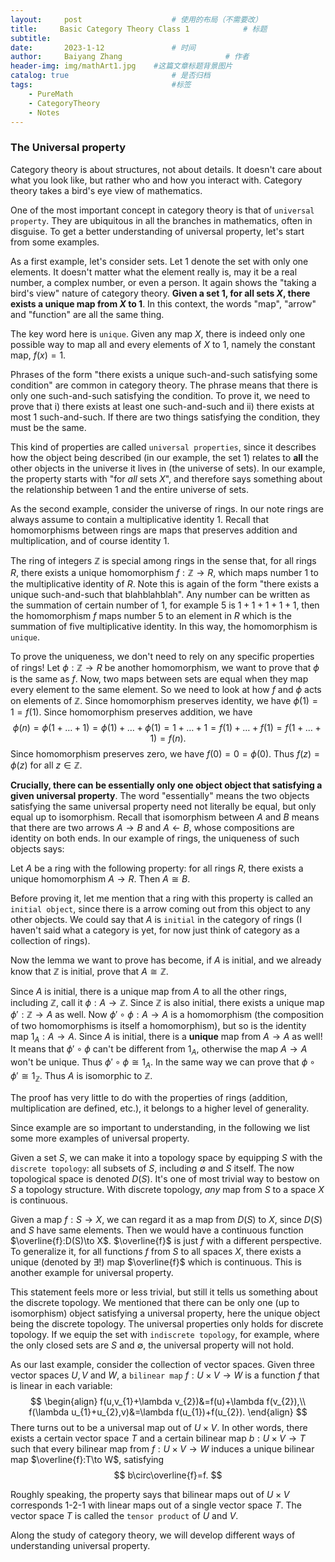 ```yaml
---
layout:     post   				    # 使用的布局（不需要改）
title:     Basic Category Theory Class 1			# 标题 
subtitle:   
date:       2023-1-12 				# 时间
author:     Baiyang Zhang 						# 作者
header-img: img/mathArt1.jpg 	#这篇文章标题背景图片
catalog: true 						# 是否归档
tags:								#标签
    - PureMath
    - CategoryTheory
    - Notes
---
```


### The Universal property

Category theory is about structures, not about details. It doesn't care about what you look like, but rather who and how you interact with. Category theory takes a bird's eye view of mathematics. 

One of the most important concept in category theory is that of `universal property`. They are ubiquitous in all the branches in mathematics, often in disguise. To get a better understanding of universal property, let's start from some examples.

As a first example, let's consider sets. Let $1$ denote the set with only one elements. It doesn't matter what the element really is, may it be a real number, a complex number, or even a person. It again shows the "taking a bird's view" nature of category theory. **Given a set $1$, for all sets $X$, there exists a unique map from $X$ to $1$**. In this context, the words "map", "arrow" and "function" are all the same thing.

The key word here is `unique`. Given any map $X$, there is indeed only one possible way to map all and every elements of $X$ to $1$, namely the constant map, $f(x)=1$. 

Phrases of the form "there exists a unique such-and-such satisfying some condition" are common in category theory. The phrase means that there is only one such-and-such satisfying the condition. To prove it, we need to prove that i) there exists at least one such-and-such and ii) there exists at most 1 such-and-such. If there are two things satisfying the condition, they must be the same.

This kind of properties are called `universal properties`, since it describes how the object being described (in our example, the set $1$) relates to **all** the other objects in the universe it lives in (the universe of sets). In our example, the property starts with "for *all* sets $X$", and therefore says something about the relationship between $1$ and the entire universe of sets.

As the second example, consider the universe of rings. In our note rings are always assume to contain a multiplicative identity $1$. Recall that homomorphisms between rings are maps that preserves addition and multiplication, and of course identity $1$. 

The ring of integers $\mathbb{Z}$ is special among rings in the sense that, for all rings $R$, there exists a unique homomorphism $f:\mathbb{Z}\to R$, which maps number $1$ to the multiplicative identity of $R$. Note this is again of the form "there exists a unique such-and-such that blahblahblah". Any number can be written as the summation of certain number of $1$, for example $5$ is $1+1+1+1+1$, then the homomorphism $f$ maps number $5$ to an element in $R$ which is the summation of five multiplicative identity. In this way, the homomorphism is `unique`. 

To prove the uniqueness, we don't need to rely on any specific properties of rings! Let $\phi:\mathbb{Z}\to R$ be another homomorphism, we want to prove that $\phi$ is the same as $f$. Now, two maps between sets are equal when they map every element to the same element. So we need to look at how $f$ and $\phi$ acts on elements of $\mathbb{Z}$. Since homomorphism preserves identity, we have $\phi(1)=1=f(1)$. Since homomorphism preserves addition, we have 
$$
\phi(n) = \phi(1+\dots+1) = \phi(1)+\dots+\phi(1)=1+\dots+1=f(1)+\dots+f(1)=f(1+\dots+1)=f(n).
$$
Since homomorphism preserves zero, we have $f(0)=0=\phi(0)$. Thus $f(z)=\phi(z)$ for all $z\in\mathbb{Z}$. 

**Crucially, there can be essentially only one object object that satisfying a given universal property**. The word "essentially" means the two objects satisfying the same universal property need not literally be equal, but only equal up to isomorphism. Recall that isomorphism between $A$ and $B$ means that there are two arrows $A\to B$ and $A\leftarrow B$, whose compositions are identity on both ends. In our example of rings, the uniqueness of such objects says:

Let $A$ be a ring with the following property: for all rings $R$, there exists a unique homomorphism $A\to R$. Then $A\cong B$.

Before proving it, let me mention that a ring with this property is called an `initial object`, since there is a arrow coming out from this object to any other objects. We could say that $A$ is `initial` in the category of rings (I haven't said what a category is yet, for now just think of category as a collection of rings).

Now the lemma we want to prove has become, if $A$ is initial, and we already know that $\mathbb{Z}$ is initial, prove that $A\cong \mathbb{Z}$. 

Since $A$ is initial, there is a unique map from $A$ to all the other rings, including $\mathbb{Z}$, call it $\phi:A\to \mathbb{Z}$. Since $\mathbb{Z}$ is also initial, there exists a unique map $\phi':\mathbb{Z}\to A$ as well. Now $\phi'\circ\phi:A\to A$ is a homomorphism (the composition of two homomorphisms is itself a homomorphism), but so is the identity map $1_{A}:A\to A$. Since $A$ is initial, there is a **unique** map from $A\to A$ as well! It means that $\phi'\circ\phi$ can't be different from $1_{A}$, otherwise the map $A\to A$ won't be unique. Thus $\phi'\circ\phi\cong {1}_{A}$. In the same way we can prove that $\phi\circ\phi'\cong 1_{\mathbb{Z}}$. Thus $A$ is isomorphic to $\mathbb{Z}$.

The proof has very little to do with the properties of rings (addition, multiplication are defined, etc.), it belongs to a higher level of generality.  

Since example are so important to understanding, in the following we list some more examples of universal property.

Given a set $S$, we can make it into a topology space by equipping $S$ with the `discrete topology`: all subsets of $S$, including $\emptyset$ and $S$ itself. The now topological space is denoted $D(S)$. It's one of most trivial way to bestow on $S$ a topology structure. With discrete topology, *any* map from $S$ to a space $X$ is continuous.

Given a map $f:S\to X$, we can regard it as a map from $D(S)$ to $X$, since $D(S)$ and $S$ have same elements. Then we would have a continuous function $\overline{f}:D(S)\to X$. $\overline{f}$ is just $f$ with a different perspective. To generalize it, for all functions $f$ from $S$ to all spaces $X$, there exists a unique (denoted by $\exists !$) map $\overline{f}$ which is continuous. This is another example for universal property.

This statement feels more or less trivial, but still it tells us something about the discrete topology. We mentioned that there can be only one (up to isomorphism) object satisfying a universal property, here the unique object being the discrete topology. The universal properties only holds for discrete topology. If we equip the set with `indiscrete topology`, for example, where the only closed sets are $S$ and $\emptyset$, the universal property will not hold. 

As our last example, consider the collection of vector spaces. Given three vector spaces $U,V$ and $W$, a `bilinear map` $f:U\times V\to W$ is a function $f$ that is linear in each variable:
$$
\begin{align}
f(u,v_{1}+\lambda v_{2})&=f(u)+\lambda f(v_{2}),\\
f(\lambda u_{1}+u_{2},v)&=\lambda f(u_{1})+f(u_{2}).
\end{align}
$$
There turns out to be a universal map out of $U\times V$. In other words, there exists a certain vector space $T$ and a certain bilinear map $b:U\times V\to T$ such that every bilinear map from $f:U\times V\to W$ induces a unique bilinear map $\overline{f}:T\to W$, satisfying 
$$
b\circ\overline{f}=f.
$$

Roughly speaking, the property says that bilinear maps out of $U\times V$ corresponds 1-2-1 with linear maps out of a single vector space $T$. The vector space $T$ is called the `tensor product` of $U$ and $V$.

Along the study of category theory, we will develop different ways of understanding universal property. 



